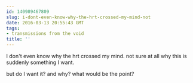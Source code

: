 ```yaml
---
id: 140989467809
slug: i-dont-even-know-why-the-hrt-crossed-my-mind-not
date: 2016-03-13 20:55:43 GMT
tags:
- transmissions from the void
title: ''
---
```

I don't even know why the hrt crossed my mind. not sure at all why this is suddenly something I want. 

but do I want it? and why? what would be the point?